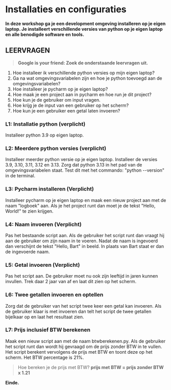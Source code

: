 # Installaties en configuraties
**In deze workshop ga je een development omgeving installeren op je eigen laptop. Je installeert verschillende versies van python op je eigen laptop en alle benodigde software en tools.**

## LEERVRAGEN
> **Google is your friend: Zoek de onderstaande leervragen uit.** 

1. Hoe installeer ik verschillende python versies op mijn eigen laptop?
2. Ga na wat omgevingsvariabelen zijn en hoe je python toevoegd aan de omgevingsvariabelen?
3. Hoe installeer je pycharm op je eigen laptop?
4. Hoe maak je een project aan in pycharm en hoe run je dit project?
5. Hoe kun je de gebruiker om input vragen.
6. Hoe krijg je de input van een gebruiker op het scherm?
7. Hoe kun je een gebruiker een getal laten invoeren?


### L1: Installatie python (verplicht)
Installeer python 3.9 op eigen laptop.


### L2: Meerdere python versies (verplicht)
Installeer meerder python versie op je eigen laptop. Installeer de versies 3.9, 3.10, 3.11, 3.12 en 3.13. Zorg dat python 3.13 in het pad van de omgevingsvariabelen staat. Test dit met het commando: "python --version" in de terminal.


### L3: Pycharm installeren (Verplicht)
Installeer pycharm op je eigen laptop en maak een nieuw project aan met de naam "logboek" aan. Als je het project runt dan moet je de tekst "Hello, World!" te zien krijgen.


### L4: Naam invoeren (Verplicht)
Pas het bestaande script aan. Als de gebruiker het script runt dan vraagt hij aan de gebruiker om zijn naam in te voeren. Nadat de naam is ingevoerd dan verschijnt de tekst "Hello, Bart" in beeld. In plaats van Bart staat er dan de ingevoerde naam.


### L5: Getal invoeren (Verplicht)
Pas het script aan. De gebruiker moet nu ook zijn leeftijd in jaren kunnen invullen. Trek daar 2 jaar van af en laat dit zien op het scherm.


### L6: Twee getallen invoeren en optellen
Zorg dat de gebruiker van het script twee keer een getal kan invoeren. Als de gebruiker klaar is met invoeren dan telt het script de twee getallen bijelkaar op en laat het resultaat zien.


### L7: Prijs inclusief BTW berekenen
Maak een nieuw script aan met de naam btwberekenen.py. Als de gebruiker het script runt dan wordt hij gevraagd om de prijs zonder BTW in te vullen. Het script berekent vervolgens de prijs met BTW en toont deze op het scherm. Het BTW percentage is 21%.

> Hoe bereken je de prijs met BTW?
> **prijs met BTW = prijs zonder BTW x 1.21**

**Einde.**